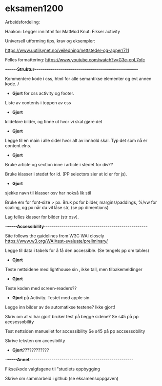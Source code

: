# eksamen1200

Arbeidsfordeling:

Haakon: Legger inn html for MatMod
Knut: Fikser activity


Universell utforming tips, krav og eksempler:

https://www.uutilsynet.no/veiledning/nettsteder-og-apper/711

Felles formattering:
https://www.youtube.com/watch?v=G3e-cpL7ofc






**------Struktur----------------------------------------------------**


Kommentere kode i css, html for alle semantikse elementer og evt annen kode. /
- **Gjort**  for css activity og footer. 

Liste av contents i toppen av css
- **Gjort**	

kildeføre bilder, og finne ut hvor vi skal gjøre det
- **Gjort**		


Legge til en main i alle sider hvor alt av innhold skal. Typ det som nå er content elns. 
- **Gjort**	

Bruke article og section inne i article i stedet for div?? 

Bruke klasser i stedet for id. (PP selectors sier at id er for js).
- **Gjort**

sjekke navn til klasser osv har nokså lik stil

Bruke em for font-size > px. Bruk px for bilder, margins/paddings, %/vw for scaling, og px når du vil låse str, (se pp dimentions)		

Lag felles klasser for bilder (str osv).	




**------Accessibility----------------------------------------------------**


Site follows the guidelines from W3C WAI closely
https://www.w3.org/WAI/test-evaluate/preliminary/

Legge til data i tabels for å få den accessible. (Se tengels pp om tables)
- **Gjort**

Teste nettsidene med lighthouse sin , ikke tall, men tilbakemeldinger
- **Gjort**


Teste koden med screen-readers?? 
- **Gjort** på Activity. Testet med apple sin. 	

Legge inn bilder av de automatikse testene?
Ikke gjort!

Skriv om at vi har gjort bruker test på begge sidene? Se s45 på pp accsessobility	

Test nettsiden manuellet for accessibility Se s45 på pp accsessobility	

Skrive teksten om accesibility 
- **Gjort**????????????



**------Annet----------------------------------------------------**

Fikse/kode valgfagene til "studiets oppbygging	

Skrive om sammarbeid i github (se eksamensoppgaven)
	




	

	
		
